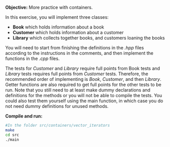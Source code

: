**Objective:** More practice with containers.

In this exercise, you will implement three classes:

 - **Book** which holds information about a book
 - **Customer** which holds information about a customer
 - **Library** which collects together books, and customers loaning the books

You will need to start from finishing the definitions in the *.hpp* files
according to the instructions in the comments, and then implement the functions
in the *.cpp* files.

The tests for *Customer* and *Library* require full points from Book tests and 
*Library* tests requires full points from *Customer* tests. Therefore, the
recommended order of implementing is *Book*, *Customer*, and then *Library*. 
Getter functions are also required to get full points for the other tests to be run. 
Note that you still need to at least make dummy declarations and definitions for
the methods or you will not be able to compile the tests. You could also test
them yourself using the main function, in which case you do not need
dummy definitions for unused methods.

**Compile and run:**
```bash
#In the folder src/containers/vector_iterators
make
cd src
./main
```